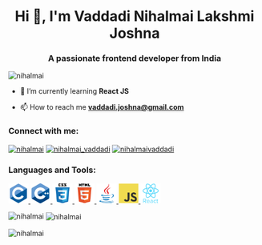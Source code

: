 <h1 align="center">Hi 👋, I'm Vaddadi Nihalmai Lakshmi Joshna</h1>
<h3 align="center">A passionate frontend developer from India</h3>


<p align="left"> <img src="https://komarev.com/ghpvc/?username=nihalmai&label=Profile%20views&color=0e75b6&style=flat" alt="nihalmai" /> </p>

- 🌱 I’m currently learning **React JS**

- 📫 How to reach me **vaddadi.joshna@gmail.com**

<h3 align="left">Connect with me:</h3>
<p align="left">
<a href="https://www.codechef.com/users/nihalmai" target="blank"><img align="center" src="https://cdn.jsdelivr.net/npm/simple-icons@3.1.0/icons/codechef.svg" alt="nihalmai" height="30" width="40" /></a>
<a href="https://codeforces.com/profile/nihalmai_vaddadi" target="blank"><img align="center" src="https://raw.githubusercontent.com/rahuldkjain/github-profile-readme-generator/master/src/images/icons/Social/codeforces.svg" alt="nihalmai_vaddadi" height="30" width="40" /></a>
<a href="https://www.leetcode.com/nihalmaivaddadi" target="blank"><img align="center" src="https://raw.githubusercontent.com/rahuldkjain/github-profile-readme-generator/master/src/images/icons/Social/leet-code.svg" alt="nihalmaivaddadi" height="30" width="40" /></a>
</p>

<h3 align="left">Languages and Tools:</h3>
<p align="left"> <a href="https://www.cprogramming.com/" target="_blank" rel="noreferrer"> <img src="https://raw.githubusercontent.com/devicons/devicon/master/icons/c/c-original.svg" alt="c" width="40" height="40"/> </a> <a href="https://www.w3schools.com/cpp/" target="_blank" rel="noreferrer"> <img src="https://raw.githubusercontent.com/devicons/devicon/master/icons/cplusplus/cplusplus-original.svg" alt="cplusplus" width="40" height="40"/> </a> <a href="https://www.w3schools.com/css/" target="_blank" rel="noreferrer"> <img src="https://raw.githubusercontent.com/devicons/devicon/master/icons/css3/css3-original-wordmark.svg" alt="css3" width="40" height="40"/> </a> <a href="https://www.w3.org/html/" target="_blank" rel="noreferrer"> <img src="https://raw.githubusercontent.com/devicons/devicon/master/icons/html5/html5-original-wordmark.svg" alt="html5" width="40" height="40"/> </a> <a href="https://www.java.com" target="_blank" rel="noreferrer"> <img src="https://raw.githubusercontent.com/devicons/devicon/master/icons/java/java-original.svg" alt="java" width="40" height="40"/> </a> <a href="https://developer.mozilla.org/en-US/docs/Web/JavaScript" target="_blank" rel="noreferrer"> <img src="https://raw.githubusercontent.com/devicons/devicon/master/icons/javascript/javascript-original.svg" alt="javascript" width="40" height="40"/> </a> <a href="https://reactjs.org/" target="_blank" rel="noreferrer"> <img src="https://raw.githubusercontent.com/devicons/devicon/master/icons/react/react-original-wordmark.svg" alt="react" width="40" height="40"/> </a> </p>

<p><img align="left" src="https://github-readme-stats.vercel.app/api/top-langs?username=nihalmai&show_icons=true&locale=en&layout=compact" alt="nihalmai" /></p>

<p>&nbsp;<img align="center" src="https://github-readme-stats.vercel.app/api?username=nihalmai&show_icons=true&locale=en" alt="nihalmai" /></p>

<p><img align="center" src="https://github-readme-streak-stats.herokuapp.com/?user=nihalmai&" alt="nihalmai" /></p>
